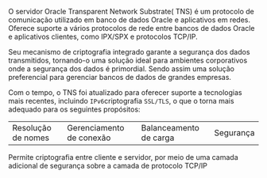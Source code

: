 O servidor Oracle Transparent Network Substrate( TNS) é um protocolo de comunicação utilizado em banco de dados Oracle e aplicativos em redes. Oferece suporte a vários protocolos de rede entre bancos de dados Oracle e aplicativos clientes, como IPX/SPX e protocolos TCP/IP.

Seu mecanismo de criptografia integrado garante a segurança dos dados transmitidos, tornando-o uma solução ideal para ambientes corporativos onde a segurança dos dados é primordial. Sendo assim uma solução preferencial para gerenciar bancos de dados de grandes empresas.

Com o tempo, o TNS foi atualizado para oferecer suporte a tecnologias mais recentes, incluindo `IPv6`criptografia `SSL/TLS`, o que o torna mais adequado para os seguintes propósitos:

| | | | |
|---|---|---|---|
|Resolução de nomes|Gerenciamento de conexão|Balanceamento de carga|Segurança|

Permite criptografia entre cliente e servidor, por meio de uma camada adicional de segurança sobre a camada de protocolo TCP/IP



























